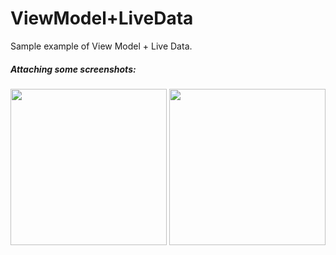 # ViewModel+LiveData
Sample example of View Model + Live Data. 

##### <b> Attaching some screenshots: </b> 

<img src = "screenshots/screen.png" width = "250" />  <img src = "screenshots/screen0.png" width = "250" />

